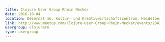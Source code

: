 ```yaml
---
title: Clojure User Group Rhein Necker
date: 2016-10-04
location: Dezernat 16, Kultur- und Kreativwirtschaftszentrum, Heidelberg
link: http://www.meetup.com/Clojure-User-Group-Rhein-Neckar/events/234347969/
usergroup: clojurern
type: usergroup
---
```

